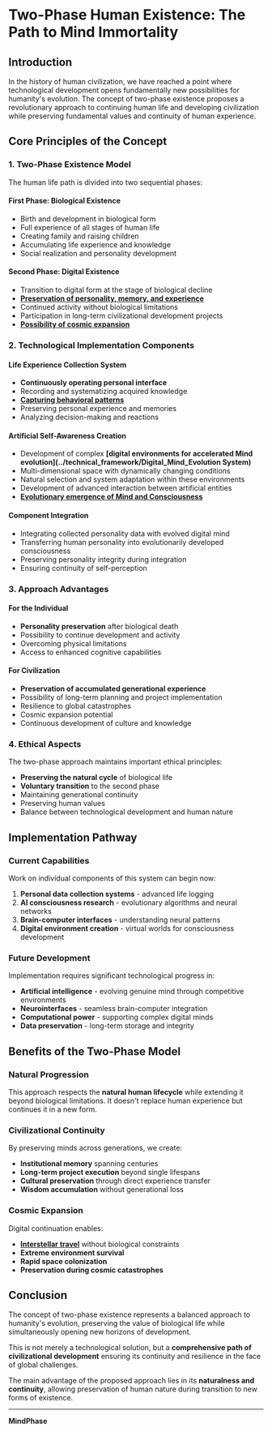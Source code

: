 # Two-Phase Human Existence: The Path to Mind Immortality

## Introduction

In the history of human civilization, we have reached a point where technological development opens fundamentally new possibilities for humanity's evolution. The concept of two-phase existence proposes a revolutionary approach to continuing human life and developing civilization while preserving fundamental values and continuity of human experience.

## Core Principles of the Concept

### 1. Two-Phase Existence Model

The human life path is divided into two sequential phases:

#### First Phase: Biological Existence
- Birth and development in biological form
- Full experience of all stages of human life
- Creating family and raising children
- Accumulating life experience and knowledge
- Social realization and personality development

#### Second Phase: Digital Existence
- Transition to digital form at the stage of biological decline
- **[Preservation of personality, memory, and experience](../technical_framework/Digital_Personality_Reconstruction.md)**
- Continued activity without biological limitations
- Participation in long-term civilizational development projects
- **[Possibility of cosmic expansion](../existential_imperatives/Cost_of_Stellar_Path)**

### 2. Technological Implementation Components

#### Life Experience Collection System
- **Continuously operating personal interface**
- Recording and systematizing acquired knowledge
- **[Capturing behavioral patterns](../technical_framework/Digital_Personality_Reconstruction.md)**
- Preserving personal experience and memories
- Analyzing decision-making and reactions

#### Artificial Self-Awareness Creation
- Development of complex **[digital environments for accelerated Mind evolution](../technical_framework/Digital_Mind_Evolution System)**
- Multi-dimensional space with dynamically changing conditions
- Natural selection and system adaptation within these environments
- Development of advanced interaction between artificial entities
- **[Evolutionary emergence of Mind and Consciousness](../philosophical_foundations/Inevitability_of_Mind_Emergence)**

#### Component Integration
- Integrating collected personality data with evolved digital mind
- Transferring human personality into evolutionarily developed consciousness
- Preserving personality integrity during integration
- Ensuring continuity of self-perception

### 3. Approach Advantages

#### For the Individual
- **Personality preservation** after biological death
- Possibility to continue development and activity
- Overcoming physical limitations
- Access to enhanced cognitive capabilities

#### For Civilization
- **Preservation of accumulated generational experience**
- Possibility of long-term planning and project implementation
- Resilience to global catastrophes
- Cosmic expansion potential
- Continuous development of culture and knowledge

### 4. Ethical Aspects

The two-phase approach maintains important ethical principles:

- **Preserving the natural cycle** of biological life
- **Voluntary transition** to the second phase
- Maintaining generational continuity
- Preserving human values
- Balance between technological development and human nature

## Implementation Pathway

### Current Capabilities
Work on individual components of this system can begin now:

1. **Personal data collection systems** - advanced life logging
2. **AI consciousness research** - evolutionary algorithms and neural networks
3. **Brain-computer interfaces** - understanding neural patterns
4. **Digital environment creation** - virtual worlds for consciousness development

### Future Development
Implementation requires significant technological progress in:
- **Artificial intelligence** - evolving genuine mind through competitive environments
- **Neurointerfaces** - seamless brain-computer integration
- **Computational power** - supporting complex digital minds
- **Data preservation** - long-term storage and integrity

## Benefits of the Two-Phase Model

### Natural Progression
This approach respects the **natural human lifecycle** while extending it beyond biological limitations. It doesn't replace human experience but continues it in a new form.

### Civilizational Continuity
By preserving minds across generations, we create:
- **Institutional memory** spanning centuries
- **Long-term project execution** beyond single lifespans
- **Cultural preservation** through direct experience transfer
- **Wisdom accumulation** without generational loss

### Cosmic Expansion
Digital continuation enables:
- **[Interstellar travel](../existential_imperatives/Cost_of_Stellar_Path)** without biological constraints
- **Extreme environment survival**
- **Rapid space colonization**
- **Preservation during cosmic catastrophes**

## Conclusion

The concept of two-phase existence represents a balanced approach to humanity's evolution, preserving the value of biological life while simultaneously opening new horizons of development.

This is not merely a technological solution, but a **comprehensive path of civilizational development** ensuring its continuity and resilience in the face of global challenges.

The main advantage of the proposed approach lies in its **naturalness and continuity**, allowing preservation of human nature during transition to new forms of existence.

---

**MindPhase**
